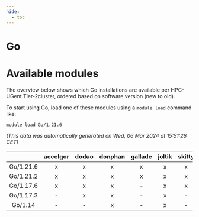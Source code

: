 ```yaml
---
hide:
  - toc
---
```


Go
==

# Available modules


The overview below shows which Go installations are available per HPC-UGent Tier-2cluster, ordered based on software version (new to old).

To start using Go, load one of these modules using a `module load` command like:

```shell
module load Go/1.21.6
```

*(This data was automatically generated on Wed, 06 Mar 2024 at 15:51:26 CET)*  

| |accelgor|doduo|donphan|gallade|joltik|skitty|
| :---: | :---: | :---: | :---: | :---: | :---: | :---: |
|Go/1.21.6|x|x|x|x|x|x|
|Go/1.21.2|x|x|x|x|x|x|
|Go/1.17.6|x|x|x|-|x|x|
|Go/1.17.3|-|x|x|-|x|-|
|Go/1.14|-|-|x|-|x|-|
